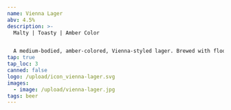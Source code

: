 ```yaml
---
name: Vienna Lager
abv: 4.5%
description: >-
  Malty | Toasty | Amber Color


  A medium-bodied, amber-colored, Vienna-styled lager. Brewed with floor-malted German malts and lagered for an extended period of time.
tap: true
tap_loc: 3
canned: false
logo: /upload/icon_vienna-lager.svg
images:
  - image: /upload/vienna-lager.jpg
tags: beer
---
```

